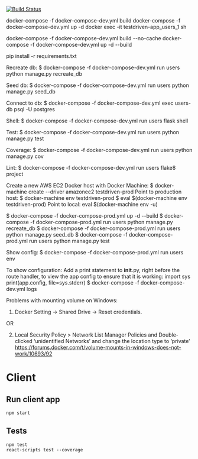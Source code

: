 [![Build Status](https://travis-ci.org/jurasan/testdriven.svg?branch=master)](https://travis-ci.org/jurasan/testdriven)

docker-compose -f docker-compose-dev.yml build
docker-compose -f docker-compose-dev.yml up -d
docker exec -it testdriven-app_users_1 sh

docker-compose -f docker-compose-dev.yml build --no-cache
docker-compose -f docker-compose-dev.yml up -d --build

pip install -r requirements.txt

Recreate db:
$ docker-compose -f docker-compose-dev.yml run users python manage.py recreate_db

Seed db:
$ docker-compose -f docker-compose-dev.yml run users python manage.py seed_db

Connect to db:
$ docker-compose -f docker-compose-dev.yml exec users-db psql -U postgres

Shell:
$ docker-compose -f docker-compose-dev.yml run users flask shell

Test:
$ docker-compose -f docker-compose-dev.yml run users python manage.py test

Coverage:
$ docker-compose -f docker-compose-dev.yml run users python manage.py cov

Lint:
$ docker-compose -f docker-compose-dev.yml run users flake8 project

Create a new AWS EC2 Docker host with Docker Machine:
$ docker-machine create --driver amazonec2 testdriven-prod
Point to production host:
$ docker-machine env testdriven-prod
$ eval $(docker-machine env testdriven-prod)
Point to local:
eval $(docker-machine env -u)

$ docker-compose -f docker-compose-prod.yml up -d --build
$ docker-compose -f docker-compose-prod.yml run users python manage.py recreate_db
$ docker-compose -f docker-compose-prod.yml run users python manage.py seed_db
$ docker-compose -f docker-compose-prod.yml run users python manage.py test

Show config:
$ docker-compose -f docker-compose-prod.yml run users env

To show configuration:
Add a print statement to **init**.py, right before the route handler, to view the app config to ensure that it is working:
import sys
print(app.config, file=sys.stderr)
$ docker-compose -f docker-compose-dev.yml logs

Problems with mounting volume on Windows:

1.  Docker Setting -> Shared Drive -> Reset credentials.

OR

2.  Local Security Policy > Network List Manager Policies and Double-clicked ‘unidentified Networks’ and change the location type to ‘private’
    https://forums.docker.com/t/volume-mounts-in-windows-does-not-work/10693/92

# Client

## Run client app

`npm start`

## Tests

```
npm test
react-scripts test --coverage
```
